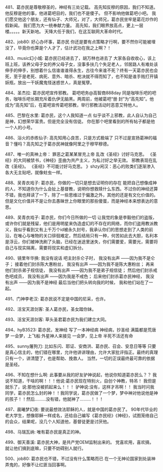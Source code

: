 481、葛亦民是尊敬穆圣的，神经有三处记载。
高先知反穆的原因，我们不知道。
他反穆是他的事，他进葛吧目的，我们也不是傻子。
但不影响他做葛吧小吧。
我们愿交他这个朋友，还有仙子、大师兄，对了，大师兄，葛亦民坐牢是葛花炒作的假新闻。
我们愿为大一统奉献力量。
高先知，我们眼界放高点，更上一层楼。。。。。新天新地。
天降大任于我们，在这互联网大革命时代。

482、job80: 好心办坏事，葛亦民
你还是要有点策略才行啊，要不然你可能被埋没了，毕竟你也算是个人才了，估计武功在我之上啊？！

483、music幻小城: 葛亦民已经进去了，胡万林也进去了
大家各自收收心，该上班上班，该养父母子女的养父母子女，没事多扶几个失足老人，邻居路人有难处该伸手的伸手，别想着什么信谁谁谁得永生，古往今来谁不死？终有一天葛亦民也会死，至于是老死、病死、意外、暗杀、枪决就不得而知了，也不知是谁手贱打开镇妖瓶，放出一干妖魔鬼怪迷惑世人，真是冤孽。

484、圣杰拉: 葛亦民吧宣传邪教。
葛吧吧务@高智商888day 同是咖啡乐吧的吧务，咖啡乐吧长期充斥着仇伊无脑黑。两周前，他被葛吧“册
封”为“高先知”。他成为“高先知”后，在葛吧宣传葛吧邪教，举行邪教活动时恶意艾特他人。

485、巴黎在水里: 葛亦民，这个人我知道一点
似乎谈不上邪教，此人自认为自己是神，幻想荣华富贵。但是完全没有信徒。
你在那个吧里看到的所有帖子都是他一个人的小号。

486、浴火的赤练仙子: 高先知用心良苦，只是方式极端了
只不过是宣扬葛神的福音？懂吗？高先知之于葛亦民神就像阿里之于穆罕穆德。

487、唯一的真神上帝： 罪恶之葛某某冒充上帝
乱改《圣经》讨好马克思。
《圣经》的大同被禁书，《神经》歪曲为共产主义，为私讨好之举无效。
邪教表现在乱改《圣经》。
《圣经》不可能讨好马克思。
》shzy闲汉：恶心的败类们逐渐渗入各大无主贴吧，就像蛀虫一样。

488、吴青衣戏子: 葛亦民，你做的一切只是想去证明你的存在
能把自己想像成神的人，不知道你为什么会扯上基督教，说明你想救赎什么东西。不过你的神经还算不错，我也拜读了一下，除了一些思维过于偏激之外，其他的还是有文化价值的。但是文化价值并不是让你去愚昧世上你眼里的那些傻蛋，而是神经本来想表达的意思。

489、吴青衣戏子: 葛亦民，你们今日所做的一切
让我觉的象是李毅他们的盗版，或许你们就是残留，他们是用明星来伪造虚幻的不存在的网络，而你们盗用教派教义，我似乎看到又有上千万个id被永久封号，我承认你们的思想走到了人类的前沿，在唯心与唯物的关口徘徊难定，然后结局只有一种，何苦如此去大胆，名利本是浮云，你们被神洗刷了头脑，已经在迷途里迷失，你们需要爱，需要光，需要将自己与现实隔离，需要将现实和虚幻拆分。

490、镜里年华换: 我没有说话
吧主封杀仑子时，
我没有出声
——因为我不是仑子；
接着他们封杀陈大惠粉丝，
我没有出声
——因为我不是陈大惠粉丝；
再来他们封杀弟子规信徒，
我没有出声
——因为我不是弟子规信徒；
然后他们封杀戒色吧成员，
我没有出声
——因为我是不戒色；
后来他们封杀葛亦民神经，
我没有出声
——因为我不是神经
最后当他们把头转向我的时候，
我和他们站在了一起。

491、门神李老汉: 葛亦民说不定是中国的尼采，也许。

492、活宝天涯剑客:  圣人葛亦民，圣女踏你妹。

493、活宝天涯剑客:  草头圣君葛亦民为我们建立大同。

494、hyB3523:  葛亦民，发神经
写了一本神经病
神经病，抄圣经
满篇都是荒唐梦
一会梦，上飞船
外星神人来接见
一会梦，见上帝
半死不活还有命

495、sunny屠狗刀:  比如东闪、耶证、安商洪、葛亦民、召会、安息日等等
只要是真心信主的，他们错在哪里，允许他讲讲理由，允许大家批评指正。最终的真理只有一个，讲清楚了，也是帮助、挽救人。
当然，一切的正误最终最可靠的依据是圣经。

496、不知在想什么啊:  此事要从我的好友驴神说起，他说你知道葛亦民么？？
我说不知道，干啥的啊！！！他说:葛亦民现在特别火，自创个神教，特吊！
我但是就乐了，说:那他没被抓起来么！！！ 驴神说:没有，这样才吊啊！！
我当时问我同学，葛亦民怎么封的神！！我同学说，葛亦民做了一个梦，梦中神对他说他是神的孩子！！然后………没有错，他就神了………！！！

497、晨曦梦幻夜:  要说最想效法耶稣的人，就是中国的葛亦民了。
90年代毕业的老大学生，想像耶稣一样成名，还给自己编写《葛亦民经》《神经》，试图笼络自己的会众，结果呢，没几个人知道他，基督徒更是讨厌他。

498、马瑞瓦纳:  唯有葛亦民是真正的神。

499、御天善溪:  葛亦民大神，是共产党OEM监制出来的。
党喜欢用，喜欢搞，就让他们搞到底嘛，只要不妨碍别人就行。

500、job80: 葛亦民也不错，不过没有什么策略而已
在一个无神论国家到处装神弄鬼的，好像不让红匪当回事啊。
